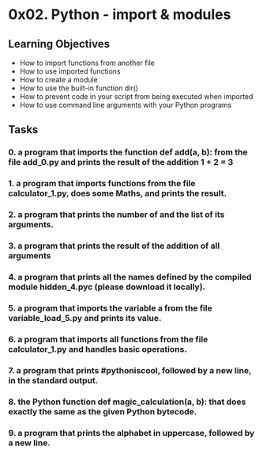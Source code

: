 # 0x02. Python - import & modules
## Learning Objectives
* How to import functions from another file
* How to use imported functions
* How to create a module
* How to use the built-in function dir()
* How to prevent code in your script from being executed when imported
* How to use command line arguments with your Python programs
## Tasks
### 0. a program that imports the function def add(a, b): from the file add_0.py and prints the result of the addition 1 + 2 = 3
### 1. a program that imports functions from the file calculator_1.py, does some Maths, and prints the result.
### 2. a program that prints the number of and the list of its arguments.
### 3. a program that prints the result of the addition of all arguments
### 4. a program that prints all the names defined by the compiled module hidden_4.pyc (please download it locally).
### 5. a program that imports the variable a from the file variable_load_5.py and prints its value.
### 6. a program that imports all functions from the file calculator_1.py and handles basic operations.
### 7. a program that prints #pythoniscool, followed by a new line, in the standard output.
### 8.  the Python function def magic_calculation(a, b): that does exactly the same as the given Python bytecode.
### 9.  a program that prints the alphabet in uppercase, followed by a new line.

